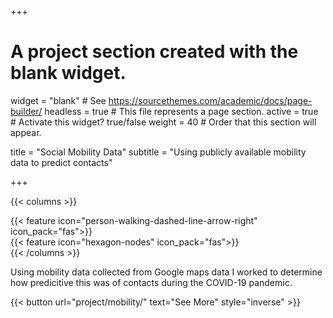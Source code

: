 +++
# A project section created with the blank widget.
widget = "blank"  # See https://sourcethemes.com/academic/docs/page-builder/
headless = true  # This file represents a page section.
active = true # Activate this widget? true/false
weight = 40  # Order that this section will appear.

title = "Social Mobility Data"
subtitle = "Using publicly available mobility data to predict contacts"

+++

{{< columns >}}
<div class="row justify-content-center">
    <div class="col-md-4">
        {{< feature icon="person-walking-dashed-line-arrow-right" icon_pack="fas">}}
    </div>
    <div class="col-md-4">
        {{< feature icon="hexagon-nodes" icon_pack="fas">}}
    </div>
</div>
{{< /columns >}}

Using mobility data collected from Google maps data I worked to determine how predicitive this was of contacts during the COVID-19 pandemic.

{{< button url="project/mobility/" text="See More" style="inverse" >}}
